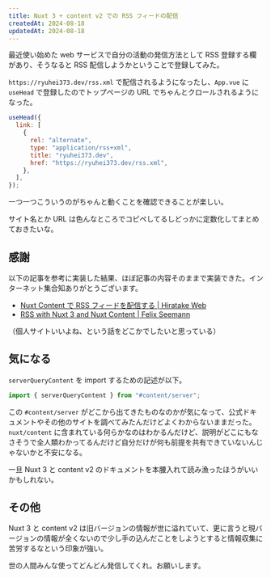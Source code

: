 ```yaml
---
title: Nuxt 3 + content v2 での RSS フィードの配信
createdAt: 2024-08-18
updatedAt: 2024-08-18
---
```


最近使い始めた web サービスで自分の活動の発信方法として RSS 登録する欄があり、そうなると RSS 配信しようかということで登録してみた。

<!--more-->

`https://ryuhei373.dev/rss.xml` で配信されるようになったし、`App.vue` に `useHead` で登録したのでトップページの URL でちゃんとクロールされるようになった。

```js
useHead({
  link: [
    {
      rel: "alternate",
      type: "application/rss+xml",
      title: "ryuhei373.dev",
      href: "https://ryuhei373.dev/rss.xml",
    },
  ],
});
```

一つ一つこういうのがちゃんと動くことを確認できることが楽しい。

サイト名とか URL は色んなところでコピペしてるしどっかに定数化してまとめておきたいな。

## 感謝

以下の記事を参考に実装した結果、ほぼ記事の内容そのままで実装できた。インターネット集合知ありがとうございます。

- [Nuxt Content で RSS フィードを配信する | Hiratake Web](https://hiratake.dev/blog/20230907/)
- [RSS with Nuxt 3 and Nuxt Content | Felix Seemann](https://www.felixseemann.de/blog/rss-with-nuxt-3-and-nuxt-content/)

（個人サイトいいよね、という話をどこかでしたいと思っている）

## 気になる

`serverQueryContent` を import するための記述が以下。

```js
import { serverQueryContent } from "#content/server";
```

この `#content/server` がどこから出てきたものなのかが気になって、公式ドキュメントやその他のサイトを調べてみたんだけどよくわからないままだった。`nuxt/content` に含まれている何らかなのはわかるんだけど、説明がどこにもなさそうで全人類わかってるんだけど自分だけが何も前提を共有できていないんじゃないかと不安になる。

一旦 Nuxt 3 と content v2 のドキュメントを本腰入れて読み漁ったほうがいいかもしれない。

## その他

Nuxt 3 と content v2 は旧バージョンの情報が世に溢れていて、更に言うと現バージョンの情報が全くないので少し手の込んだことをしようとすると情報収集に苦労するなという印象が強い。

世の人間みんな使ってどんどん発信してくれ。お願いします。
